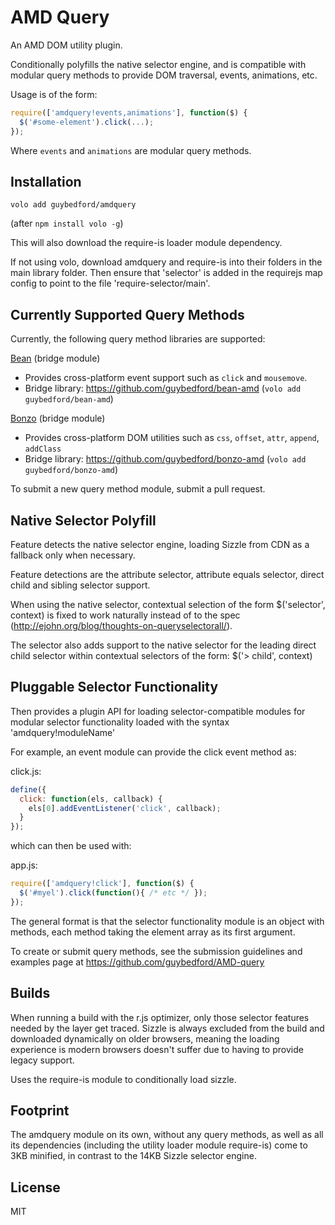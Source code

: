 AMD Query
===

An AMD DOM utility plugin.

Conditionally polyfills the native selector engine, and is compatible with modular
query methods to provide DOM traversal, events, animations, etc.

Usage is of the form:

```javascript
require(['amdquery!events,animations'], function($) {
  $('#some-element').click(...);
});
```

Where `events` and `animations` are modular query methods.


Installation
---

`volo add guybedford/amdquery`

(after `npm install volo -g`)

This will also download the require-is loader module dependency.

If not using volo, download amdquery and require-is into their folders in the main library folder. Then ensure that 'selector' is added in the requirejs map config to point to the file 'require-selector/main'.


Currently Supported Query Methods
---

Currently, the following query method libraries are supported:

[Bean](https://github.com/fat/bean) (bridge module)
  * Provides cross-platform event support such as `click` and `mousemove`.
  * Bridge library: https://github.com/guybedford/bean-amd (`volo add guybedford/bean-amd`)


[Bonzo](https://github.com/ded/bonzo) (bridge module)
  * Provides cross-platform DOM utilities such as `css`, `offset`, `attr`, `append`, `addClass`
  * Bridge library: https://github.com/guybedford/bonzo-amd (`volo add guybedford/bonzo-amd`)

To submit a new query method module, submit a pull request.


Native Selector Polyfill
---

Feature detects the native selector engine, loading Sizzle from CDN as a fallback only
when necessary.

Feature detections are the attribute selector, attribute equals selector, direct child
and sibling selector support.

When using the native selector, contextual selection of the form $('selector', context)
is fixed to work naturally instead of to the spec (http://ejohn.org/blog/thoughts-on-queryselectorall/).

The selector also adds support to the native selector for the leading direct child selector within 
contextual selectors of the form: $('> child', context)


Pluggable Selector Functionality
--------------------------------

Then provides a plugin API for loading selector-compatible modules for modular selector functionality
loaded with the syntax 'amdquery!moduleName'

For example, an event module can provide the click event method as:

click.js:
```javascript
define({
  click: function(els, callback) {
    els[0].addEventListener('click', callback);
  }
});
```

which can then be used with:

app.js:
```javascript
require(['amdquery!click'], function($) {
  $('#myel').click(function(){ /* etc */ });
});
```

The general format is that the selector functionality module is an object with methods,
each method taking the element array as its first argument.
 
To create or submit query methods, see the submission guidelines and examples page at
https://github.com/guybedford/AMD-query




Builds
------

When running a build with the r.js optimizer, only those selector features needed by the
layer get traced. Sizzle is always excluded from the build and downloaded dynamically on
older browsers, meaning the loading experience is modern browsers doesn't suffer due to
having to provide legacy support.

Uses the require-is module to conditionally load sizzle.


Footprint
---

The amdquery module on its own, without any query methods, as well as all its dependencies (including the utility loader module require-is) come to 3KB minified, in contrast to the 14KB Sizzle selector engine.

License
---

MIT
